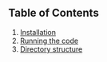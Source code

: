 ## Table of Contents

1. [Installation](install.md)
1. [Running the code](running.md)
1. [Directory structure](directories.md)
